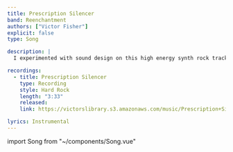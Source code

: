 ```yaml
---
title: Prescription Silencer
band: Reenchantment
authors: ["Victor Fisher"]
explicit: false
type: Song

description: |
  I experimented with sound design on this high energy synth rock track.

recordings:
  - title: Prescription Silencer
    type: Recording
    style: Hard Rock
    length: "3:33"
    released: 
    link: https://victorslibrary.s3.amazonaws.com/music/Prescription+Silencer/Prescription+Silencer.mp3

lyrics: Instrumental
---
```


import Song from "~/components/Song.vue"

<Song :songData="$frontmatter" />
